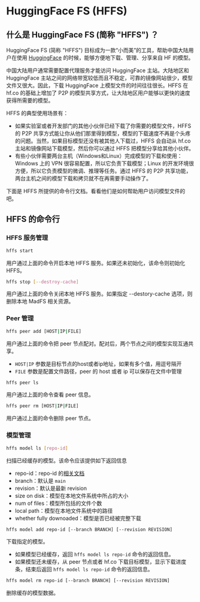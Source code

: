 # HuggingFace FS (HFFS)

## 什么是 HuggingFace FS (简称 "HFFS") ？

HuggingFace FS (简称 "HFFS") 目标成为一款“小而美”的工具，帮助中国大陆用户在使用 [HuggingFace](huggingface.co) 的时候，能够方便地下载、管理、分享来自 HF 的模型。

中国大陆用户通常需要配置代理服务才能访问 HuggingFace 主站。大陆地区和 HuggingFace 主站之间的网络带宽较低而且不稳定，可靠的镜像网站很少，模型文件又很大。因此，下载 HuggingFace 上模型文件的时间往往很长。HFFS 在 hf.co 的基础上增加了 P2P 的模型共享方式，让大陆地区用户能够以更快的速度获得所需要的模型。

HFFS 的典型使用场景有：
- 如果实验室或者开发部门的其他小伙伴已经下载了你需要的模型文件，HFFS 的 P2P 共享方式能让你从他们那里得到模型，模型的下载速度不再是个头疼的问题。当然，如果目标模型还没有被其他人下载过，HFFS 会自动从 hf.co 主站和镜像网站下载模型，然后你可以通过 HFFS 把模型分享给其他小伙伴。
- 有些小伙伴需要两台主机（Windows和Linux）完成模型的下载和使用：Windows 上的 VPN 很容易配置，所以它负责下载模型；Linux 的开发环境很方便，所以它负责模型的微调、推理等任务。通过 HFFS 的 P2P 共享功能，两台主机之间的模型下载和拷贝就不在再需要手动操作了。

下面是 HFFS 所提供的命令行文档。看看他们是如何帮助用户访问模型文件的吧。

## HFFS 的命令行

### HFFS 服务管理
```bash
hffs start
```
用户通过上面的命令开启本地 HFFS 服务。如果还未初始化，该命令则初始化 HFFS。
```bash
hffs stop [--destroy-cache]
```
用户通过上面的命令关闭本地 HFFS 服务。如果指定 --destory-cache 选项，则删除本地 MadFS 相关资源。

### Peer 管理
```bash
hffs peer add [HOST|IP|FILE]
```
用户通过上面的命令把 peer 节点配对。配对后，两个节点之间的模型实现互通共享。
- `HOST|IP` 参数是目标节点的host或者ip地址，如果有多个值，用逗号隔开
- `FILE` 参数是配置文件路径，peer 的 host 或者 ip 可以保存在文件中管理

```bash
hffs peer ls
```
用户通过上面的命令查看 peer 信息。

```bash
hffs peer rm [HOST|IP|FILE]
```
用户通过上面的命令删除 peer 节点。

### 模型管理
```bash
hffs model ls [repo-id]
```
扫描已经缓存的模型。该命令应该提供如下返回信息
- repo-id：repo-id 的[相关文档](https://huggingface.co/docs/hub/en/api#get-apimodelsrepoid-or-apimodelsrepoidrevisionrevision)
- branch：默认是 `main` 
- revision：默认是最新 revision
- size on disk：模型在本地文件系统中所占的大小
- num of files：模型所包括的文件个数
- local path：模型在本地文件系统中的路径
- whether fully downoaded：模型是否已经被完整下载

```bash
hffs model add repo-id [--branch BRANCH] [--revision REVISION]
```
下载指定的模型。
- 如果模型已经缓存，返回 `hffs model ls repo-id` 命令的返回信息。
- 如果模型还未缓存，从 peer 节点或者 hf.co 下载目标模型，显示下载进度条，结束后返回 `hffs model ls repo-id` 命令的返回信息。

```bash
hffs model rm repo-id [--branch BRANCH] [--revision REVISION]
```
删除缓存的模型数据。